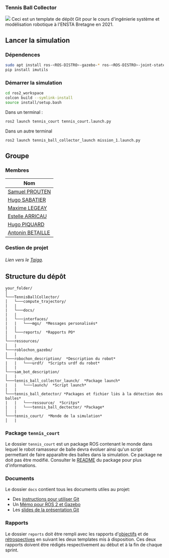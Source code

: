 ### Tennis Ball Collector
<img src="https://forthebadge.com/images/badges/made-with-python.svg" />
Ceci est un template de dépôt Git pour le cours d'ingénierie système et modélisation robotique à l'ENSTA Bretagne en 2021.


## Lancer la simulation

### Dépendences


```bash
sudo apt install ros-<ROS-DISTRO>-gazebo-* ros-<ROS-DISTRO>-joint-state-publisher ros-<ROS-DISTRO>-joint-state-publisher-gui
pip install imutils
```

### Démarrer la simulation


```bash
cd ros2_workspace
colcon build --symlink-install
source install/setup.bash
```
Dans un terminal :
```bash
ros2 launch tennis_court tennis_court.launch.py
```

Dans un autre terminal
```bash
ros2 launch tennis_ball_collector_launch mission_1.launch.py
```

## Groupe

### Membres

| Nom                                            |
|------------------------------------------------|
| [Samuel PROUTEN](https://github.com/samprt)    |
| [Hugo SABATIER](https://github.com/Hugosabb)        |
| [Maxime LEGEAY](https://github.com/MaxLgy)     |
| [Estelle ARRICAU](https://github.com/estellearrc)|
| [Hugo PIQUARD](https://github.com/hugoPiq)     |
| [Antonin BETAILLE](https://github.com/Anton1B) |




### Gestion de projet

###### Lien vers le [Taiga](https://tree.taiga.io/project/hugopiq-vadrouilletbc/backlog).



## Structure du dépôt

```
your_folder/
│
└───TennisBallCollector/
│   └───compute_trajectory/
|   |
|   └───docs/
|   |
|   └───interfaces/
|   |   └───mgs/  *Messages personalisés*
|   |
|   └───reports/  *Rapports PO*
│   |
└───ressources/
│   |
└───roblochon_gazebo/
│   |
└───robochon_description/  *Description du robot*
|   |   └───urdf/  *Scripts urdf du robot*
│   |
└───sam_bot_description/
│   |
└───tennis_ball_collector_launch/  *Package launch*
|   |   └───launch/  *Script launch*
|   |
└───tennis_ball_detector/ *Packages et fichier liès à la détection des balles*
|   |   └───ressource/  *Scritps*
|   |   └───tennis_ball_dectector/ *Package*
│   |
└───tennis_court/  *Monde de la simulation*
│   |

```
### Package `tennis_court`

Le dossier `tennis_court` est un package ROS contenant le monde dans lequel le robot ramasseur de balle devra évoluer ainsi qu'un script permettant de faire apparaître des balles dans la simulation.
Ce package ne doit pas être modifié.
Consulter le [README](tennis_court/README.md) du package pour plus d'informations.


### Documents

Le dossier `docs` contient tous les documents utiles au projet:
- Des [instructions pour utiliser Git](docs/GitWorkflow.md)
- Un [Mémo pour ROS 2 et Gazebo](docs/Memo_ROS2.pdf)
- Les [slides de la présentation Git](docs/GitPresentation.pdf)


### Rapports

Le dossier `reports` doit être rempli avec les rapports d'[objectifs](../reports/GoalsTemplate.md) et de [rétrospectives](../reports/DebriefTemplate.md) en suivant les deux templates mis à disposition. Ces deux rapports doivent être rédigés respectivement au début et à la fin de chaque sprint.
